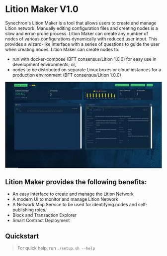 # Lition Maker V1.0

Synechron's Lition Maker is a tool that allows users to create and manage Lition network. Manually editing configuration files and creating nodes is a slow and error-prone process. Lition Maker can create any number of nodes of various configurations dynamically with reduced user input. This provides a wizard-like interface with a series of questions to guide the user when creating nodes. Lition Maker can create nodes to:

- run with docker-compose (BFT consensus/Lition 1.0.0) for easy use in development environments; or,
- nodes to be distributed on separate Linux boxes or cloud instances for a production environment (BFT consensus/Lition 1.0.0)

![Lition Maker 1.0](img/screenshot1.png)

## Lition Maker provides the following benefits:

- An easy interface to create and manage the Lition Network
- A modern UI to monitor and manage Lition Network
- A Network Map Service to be used for identifying nodes and self-publishing roles.  
- Block and Transaction Explorer
- Smart Contract Deployment

## Quickstart

> For quick help, run `./setup.sh --help` 
